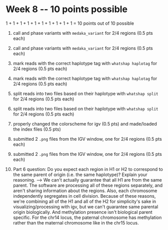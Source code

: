 # Week 8 -- 10 points possible

1 + 1 + 1 + 1 + 1 + 1 + 1 + 1 + 1 + 1 = 10 points out of 10 possible

1. call and phase variants with `medaka_variant` for 2/4 regions (0.5 pts each)

2. call and phase variants with `medaka_variant` for 2/4 regions (0.5 pts each)

3. mark reads with the correct haplotype tag with `whatshap haplotag` for 2/4 regions (0.5 pts each)

4. mark reads with the correct haplotype tag with `whatshap haplotag` for 2/4 regions (0.5 pts each)

5. split reads into two files based on their haplotype with `whatshap split` for 2/4 regions (0.5 pts each)

6. split reads into two files based on their haplotype with `whatshap split` for 2/4 regions (0.5 pts each)

7. properly changed the colorscheme for igv (0.5 pts) and made/loaded the index files (0.5 pts)

8. submitted 2 `.png` files from the IGV window, one for 2/4 regions (0.5 pts each)

9. submitted 2 `.png` files from the IGV window, one for 2/4 regions (0.5 pts each)

10. Part 6 question: Do you expect each region in H1 or H2 to correspond to the same parent of origin (i.e. the same haplotype)? Explain your reasoning. --> We can't actually guarantee that all H1 are from the same parent. The software are processing all of these regions separately, and aren't sharing information about the regions. Also, each chromosome independently segregates in cell division. Because of these reasons, we're combining all of the H1 and all of the H2 for simplicity's sake in visualizing/processing with igv, but we can't guarantee same parental origin biologically. And methylation presence isn't biological parent specific. For the chr14 locus, the paternal chromosome has methylation rather than the maternal chromosome like in the chr15 locus.
